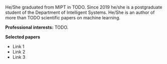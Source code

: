 He/She  graduated from  MIPT in TODO.  Since 2019 he/she is a postgraduate student of the Department of Intelligent Systems.
He/She is an author of more than TODO scientific papers on machine learning.

**Professional interests:** TODO.

**Selected papers**
* Link 1 
* Link 2
* Link 3

